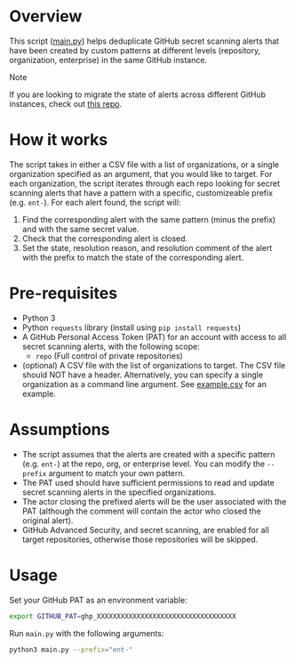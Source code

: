 # Overview

This script ([main.py](./main.py)) helps deduplicate GitHub secret scanning alerts that have been created by custom patterns at different levels (repository, organization, enterprise) in the same GitHub instance.

> [!NOTE]
> If you are looking to migrate the state of alerts across different GitHub instances, check out [this repo](https://github.com/CallMeGreg/migrate-secret-alert-state).

# How it works

The script takes in either a CSV file with a list of organizations, or a single organization specified as an argument, that you would like to target. For each organization, the script iterates through each repo looking for secret scanning alerts that have a pattern with a specific, customizeable prefix (e.g. `ent-`). For each alert found, the script will:
1. Find the corresponding alert with the same pattern (minus the prefix) and with the same secret value.
2. Check that the corresponding alert is closed.
3. Set the state, resolution reason, and resolution comment of the alert with the prefix to match the state of the corresponding alert.

# Pre-requisites
- Python 3
- Python `requests` library (install using `pip install requests`)
- A GitHub Personal Access Token (PAT) for an account with access to all secret scanning alerts, with the following scope:
  - `repo` (Full control of private repositories)
- (optional) A CSV file with the list of organizations to target. The CSV file should NOT have a header. Alternatively, you can specify a single organization as a command line argument. See [example.csv](./example.csv) for an example.


# Assumptions

- The script assumes that the alerts are created with a specific pattern (e.g. `ent-`) at the repo, org, or enterprise level. You can modify the `--prefix` argument to match your own pattern.
- The PAT used should have sufficient permissions to read and update secret scanning alerts in the specified organizations.
- The actor closing the prefixed alerts will be the user associated with the PAT (although the comment will contain the actor who closed the original alert).
- GitHub Advanced Security, and secret scanning, are enabled for all target repositories, otherwise those repositories will be skipped.

# Usage

Set your GitHub PAT as an environment variable:

```bash
export GITHUB_PAT=ghp_XXXXXXXXXXXXXXXXXXXXXXXXXXXXXXXXXXX
```

Run `main.py` with the following arguments:

```bash
python3 main.py --prefix="ent-" 
```